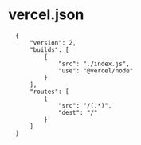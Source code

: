 # vercel.json

      {
          "version": 2,
          "builds": [
              {
                  "src": "./index.js",
                  "use": "@vercel/node"
              }
          ],
          "routes": [
              {
                  "src": "/(.*)",
                  "dest": "/"
              }
          ]
      }
